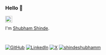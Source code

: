 ### Hello 👋
<a href="https://www.linkedin.com/in/shindeshubhamm/">
  <img align="left" alt="LinkedIn" width="22px" src="https://cdn.simpleicons.org/linkedin" />
</a>

<br />

<p style="font-size: 14px;">
I'm <a href="https://shubhamshinde.com">Shubham Shinde</a>.
</p>

<br />

<p>
  <a href="https://github.com/shindeshubhamm" target="_blank"><img alt="GitHub" src="https://img.shields.io/badge/-@shindeshubhamm-181717?style=flat-square&logo=GitHub&logoColor=white"></a>
  <a href="https://linkedin.com/in/shindeshubhamm" target="_blank"><img alt="LinkedIn" src="https://img.shields.io/badge/-@shindeshubhamm-0077b5?style=flat-square&logo=linkedin&logoColor=white"></a>
  <a href="https://x.com/shindeshubhamm" target="_blank"><img alt="X" src="https://img.shields.io/badge/-@shindeshubhamm-14171A?style=flat-square&logo=x&logoColor=white"></a>
  <a href="https://github.com/shindeshubhamm" target="_blank"><img alt="shindeshubhamm" src="https://badges.pufler.dev/visits/shindeshubhamm/shindeshubhamm?logo=GitHub&label=visits&color=success&logoColor=white&style=flat-square"/></a>  
</p>
